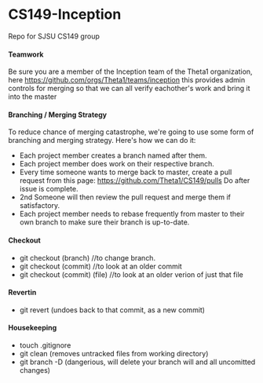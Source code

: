 # CS149-Inception
Repo for SJSU CS149 group

#### Teamwork
Be sure you are a member of the Inception team of the Theta1 organization, here https://github.com/orgs/Theta1/teams/inception this provides admin controls for merging so that we can all verify eachother's work and bring it into the master

#### Branching / Merging Strategy
To reduce chance of merging catastrophe, we're going to use some form of branching
and merging strategy. Here's how we can do it:

- Each project member creates a branch named after them.
- Each project member does work on their respective branch.
- Every time someone wants to merge back to master, create a pull request from this page: https://github.com/Theta1/CS149/pulls Do after issue is complete.
- 2nd Someone will then review the pull request and merge them if satisfactory. 
- Each project member needs to rebase frequently from master to their own branch to make sure their branch 
is up-to-date.

#### Checkout 
- git checkout (branch) //to change branch.
- git checkout (commit) //to look at an older commit
- git checkout (commit) (file) //to look at an older verion of just that file

#### Revertin
- git revert <commit> (undoes back to that commit, as a new commit)

#### Housekeeping
- touch .gitignore
- git clean (removes untracked files from working directory)
- git branch -D <branch> (dangerious, will delete your branch will and all uncomitted changes)

